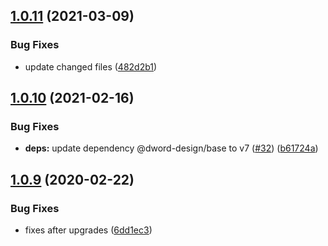 ## [1.0.11](https://github.com/dword-design/bake-local-date-to-utc/compare/v1.0.10...v1.0.11) (2021-03-09)


### Bug Fixes

* update changed files ([482d2b1](https://github.com/dword-design/bake-local-date-to-utc/commit/482d2b124f8de8ddc1c199c1bdcc5366bf6e9db1))

## [1.0.10](https://github.com/dword-design/bake-local-date-to-utc/compare/v1.0.9...v1.0.10) (2021-02-16)


### Bug Fixes

* **deps:** update dependency @dword-design/base to v7 ([#32](https://github.com/dword-design/bake-local-date-to-utc/issues/32)) ([b61724a](https://github.com/dword-design/bake-local-date-to-utc/commit/b61724a3f21db3bbe439215ee097e94f3609d03e))

## [1.0.9](https://github.com/dword-design/bake-local-date-to-utc/compare/v1.0.8...v1.0.9) (2020-02-22)


### Bug Fixes

* fixes after upgrades ([6dd1ec3](https://github.com/dword-design/bake-local-date-to-utc/commit/6dd1ec36e46c384bb85831ae923e6e4bb65d82ae))
